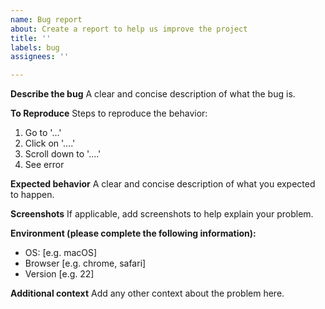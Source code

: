 ```yaml
---
name: Bug report
about: Create a report to help us improve the project
title: ''
labels: bug
assignees: ''

---
```


**Describe the bug**
A clear and concise description of what the bug is.

**To Reproduce**
Steps to reproduce the behavior:
1. Go to '...'
2. Click on '....'
3. Scroll down to '....'
4. See error

**Expected behavior**
A clear and concise description of what you expected to happen.

**Screenshots**
If applicable, add screenshots to help explain your problem.

**Environment (please complete the following information):**
 - OS: [e.g. macOS]
 - Browser [e.g. chrome, safari]
 - Version [e.g. 22]

**Additional context**
Add any other context about the problem here.
